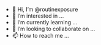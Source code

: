- 👋 Hi, I’m @routinexposure
- 👀 I’m interested in ...
- 🌱 I’m currently learning ...
- 💞️ I’m looking to collaborate on ...
- 📫 How to reach me ...

<!---
routinexposure/routinexposure is a ✨ special ✨ repository because its `README.md` (this file) appears on your GitHub profile.
You can click the Preview link to take a look at your changes.
--->
